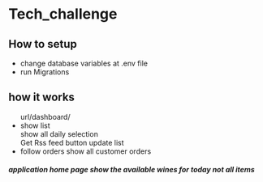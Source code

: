 # Tech_challenge
<h2>How to setup</h2>
<ul>
    <li>change database variables at .env file</li>
    <li>run Migrations</li>
</ul>


<h2>how it works</h2>
<ul>url/dashboard/
    <li>show list<br>show all daily selection<br>Get Rss feed button update list</li>
    <li>follow orders  show all customer orders</li>
</ul>



<h5>application home page show the available wines for today not all items</h5>
